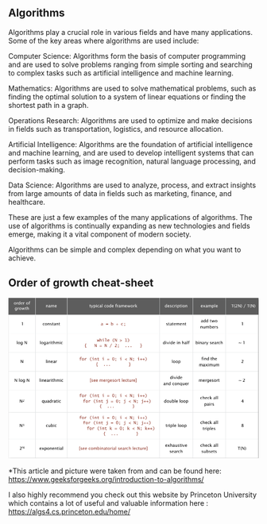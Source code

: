 Algorithms
---

Algorithms play a crucial role in various fields and have many applications. Some of the key areas where algorithms are used include:

Computer Science: Algorithms form the basis of computer programming and are used to solve problems ranging from simple sorting and searching to complex tasks such as artificial intelligence and machine learning.

Mathematics: Algorithms are used to solve mathematical problems, such as finding the optimal solution to a system of linear equations or finding the shortest path in a graph.

Operations Research: Algorithms are used to optimize and make decisions in fields such as transportation, logistics, and resource allocation.

Artificial Intelligence: Algorithms are the foundation of artificial intelligence and machine learning, and are used to develop intelligent systems that can perform tasks such as image recognition, natural language processing, and decision-making.

Data Science: Algorithms are used to analyze, process, and extract insights from large amounts of data in fields such as marketing, finance, and healthcare.

These are just a few examples of the many applications of algorithms. The use of algorithms is continually expanding as new technologies and fields emerge, making it a vital component of modern society.

Algorithms can be simple and complex depending on what you want to achieve.



Order of growth cheat-sheet
---------------

![](https://raw.githubusercontent.com/AlexandrosPanag/My_Java_Projects/main/Algorithms/order-of-growth.png?token=GHSAT0AAAAAACDZLB4RFRJDXYSKGI5L4KR6ZF7Q3CA)



*This article and picture were taken from and can be found here: https://www.geeksforgeeks.org/introduction-to-algorithms/

I also highly recommend you check out this website by Princeton University which contains a lot of useful and valuable information here : https://algs4.cs.princeton.edu/home/

